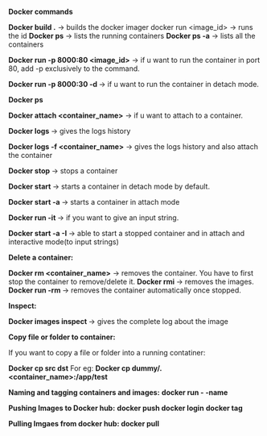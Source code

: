 **Docker commands**

**Docker build .** -> builds the docker imager docker run <image_id> -> runs the id
**Docker ps** -> lists the running containers
**Docker ps -a** -> lists all the containers

**Docker run -p 8000:80 <image_id>** -> if u want to run the container in port 80, add -p exclusively to the command.

**Docker run -p 8000:30 -d <image-id>** -> if u want to run the container in detach mode.

**Docker ps**

**Docker attach <container_name>** -> if u want to attach to a container. 

**Docker logs <container-name>** -> gives the logs history

**Docker logs -f <container_name>** -> gives the logs history and also attach the container

**Docker stop <container-name>** -> stops a container

**Docker start <container-name>** -> starts a container in detach mode by default.

**Docker start -a <container-name>** -> starts a container in attach mode

**Docker run -it <image-id>**  -> if you want to give an input string.

**Docker start -a -I <container-name>** -> able to start a stopped container and in attach and interactive mode(to input strings)

**Delete a container:**

**Docker rm <container_name>** -> removes the container. You have to first stop the 	container to remove/delete it. 
**Docker rmi <image-id>** -> removes the images. 
**Docker run -rm <image-id>** -> removes the container automatically once 			stopped. 

**Inspect:**

**Docker images inspect <image-id>** -> gives the complete log about the image

**Copy file or folder to container:**

If you want to copy a file or folder into a running contatiner:

**Docker cp src dst**
For eg: **Docker cp dummy/. <container_name>:/app/test**

**Naming and tagging containers and images:**
**docker run - -name <container-name> <image-id>**

**Pushing Images to Docker hub:**
**docker push <imageid>**
**docker login**
**docker tag <old container name> <new container name>**
 
**Pulling Imgaes from docker hub:
docker pull <containername>**
